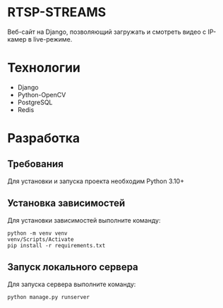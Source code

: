 # RTSP-STREAMS
Веб-сайт на Django, позволяющий загружать и смотреть видео с IP-камер в live-режиме. 

# Технологии
- Django
- Python-OpenCV
- PostgreSQL
- Redis

# Разработка
## Требования
Для установки и запуска проекта необходим Python 3.10+

## Установка зависимостей 
Для установки зависимостей выполните команду: 
```
python -m venv venv
venv/Scripts/Activate
pip install -r requirements.txt 
```
## Запуск локального сервера 
Для запуска сервера выполните команду:
```
python manage.py runserver
```
